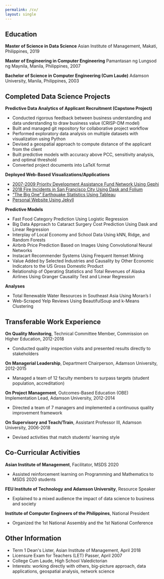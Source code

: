 ```yaml
---
permalink: /cv/
layout: single
---
```


## Education

**Master of Science in Data Science**
Asian Institute of Management, Makati, Philippines, 2019

**Master of Engineering in Computer Engineering**
Pamantasan ng  Lungsod ng Maynila, Manila, Philippines, 2007

**Bachelor of Science in Computer Engineering (Cum Laude)**
Adamson University, Manila, Philippines, 2003

## Completed Data Science Projects

**Predictive Data Analytics of Applicant Recruitment (Capstone Project)**
- Conducted rigorous feedback between business understanding and data understanding to draw business value (CRISP-DM model)
- Built and managed git repository for collaborative project workflow
- Performed exploratory data analysis on multiple datasets with visualization using Python
- Devised a geospatial approach to compute distance of the applicant from the client
- Built predictive models with accuracy above PCC, sensitivity analysis, and optimal threshold
- Converted project documents into LaTeX format

**Deployed Web-Based Visualizations/Applications**
- [2007-2009 Priority Development Assistance Fund Network Using Gephi](http://tiny.cc/jx316y)
- [2018 Fire Incidents in San Francisco City Using Dask and Folium](http://tiny.cc/f3316y)
- [“The Big One” Earthquake Statistics Using Tableau](http://tiny.cc/oi416y)
- [Personal Website Using Jekyll](https://lstamaria.github.io/)

**Predictive Models**
- Fast Food Category Prediction Using Logistic Regression
- Big Data Approach to Cataract Surgery Cost Prediction Using Dask and Linear Regression
- Interplay of Local Economy and School Data Using kNN, Ridge, and Random Forests
- Airbnb Price Prediction Based on Images Using Convolutional Neural Networks
- Instacart Recommender Systems Using Frequent Itemset Mining
- Value Added by Selected Industries and Causality by Other Economic Indicators to the US Gross Domestic Product
- Relationship of Operating Statistics and Total Revenues of Alaska Airlines Using Granger Causality Test and Linear Regression

**Analyses**
- Total Renewable Water Resources in Southeast Asia Using Moran’s I
- Web-Scraped Yelp Reviews Using BeautifulSoup and k-Means Clustering

## Transferable Work Experience
**On Quality Monitoring**, Technical Committee Member, Commission on Higher Education, 2012-2018
- Conducted quality inspection visits and presented results directly to stakeholders

**On Managerial Leadership**, Department Chairperson, Adamson University, 2012-2015
- Managed a  team of 12 faculty members to surpass targets (student population, accreditation)

**On Project Management**, Outcomes-Based Education (OBE) Implementation Lead, Adamson University, 2012-2014
- Directed a team of 7 managers  and implemented a continuous quality improvement framework

**On Supervisory and Teach/Train**, Assistant Professor III, Adamson University, 2006-2018
- Devised activities that match students’ learning style

## Co-Curricular Activities
**Asian Institute of Management**, Facilitator, MSDS 2020 
- Assisted reinforcement learning on Programming  and Mathematics to MSDS 2020 students

**FEU Institute of Technology and Adamson University**, Resource Speaker 
- Explained to a mixed audience the impact of data science to business and society

**Institute of Computer Engineers of the Philippines**, National President
- Organized the 1st National Assembly and the 1st National Conference

## Other Information
- Term 1 Dean's Lister, Asian Institute of Management, April 2018
- Licensure Exam for Teachers (LET) Passer, April 2007
- College Cum Laude, High School Valedictorian
- Interests: working directly with others, big-picture approach, data applications, geospatial analysis, network science